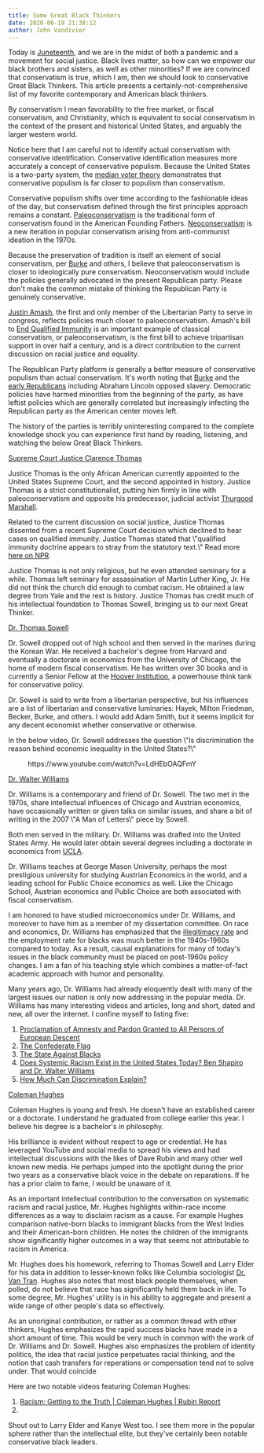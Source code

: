 ```yaml
---
title: Some Great Black Thinkers
date: 2020-06-19 21:38:12
author: John Vandivier
---
```




<!-- wp:paragraph -->
<p>Today is <a href=\"https://en.wikipedia.org/w/index.php?title=Juneteenth&amp;oldid=963368248\">Juneteenth</a>, and we are in the midst of both a pandemic and a movement for social justice. Black lives matter, so how can we empower our black brothers and sisters, as well as other minorities? If we are convinced that conservatism is true, which I am, then we should look to conservative Great Black Thinkers. This article presents a certainly-not-comprehensive list of my favorite contemporary and American black thinkers.</p>
<!-- /wp:paragraph -->

<!-- wp:paragraph -->
<p>By conservatism I mean favorability to the free market, or fiscal conservatism, and Christianity, which is equivalent to social conservatism in the context of the present and historical United States, and arguably the larger western world.</p>
<!-- /wp:paragraph -->

<!-- wp:paragraph -->
<p>Notice here that I am careful not to identify actual conservatism with conservative identification. Conservative identification measures more accurately a concept of conservative populism. Because the United States is a two-party system, the <a href=\"https://en.wikipedia.org/w/index.php?title=Median_voter_theorem&amp;oldid=950251243\">median voter theory</a> demonstrates that conservative populism is far closer to populism than conservatism.</p>
<!-- /wp:paragraph -->

<!-- wp:paragraph -->
<p>Conservative populism shifts over time according to the fashionable ideas of the day, but conservatism defined through the first principles approach remains a constant. <a href=\"https://en.wikipedia.org/w/index.php?title=Paleoconservatism&amp;oldid=963188306\">Paleoconservatism</a> is the traditional form of conservatism found in the American Founding Fathers. <a href=\"https://en.wikipedia.org/w/index.php?title=Neoconservatism&amp;oldid=962155416\">Neoconservatism</a> is a new iteration in popular conservatism arising from anti-communist ideation in the 1970s.</p>
<!-- /wp:paragraph -->

<!-- wp:paragraph -->
<p>Because the preservation of tradition is itself an element of social conservatism, per <a href=\"https://en.wikipedia.org/w/index.php?title=Edmund_Burke&amp;oldid=963156201\">Burke</a> and others, I believe that paleoconservatism is closer to ideologically pure conservatism. Neoconservatism would include the policies generally advocated in the present Republican party. Please don't make the common mistake of thinking the Republican Party is genuinely conservative.</p>
<!-- /wp:paragraph -->

<!-- wp:paragraph -->
<p><a href=\"https://en.wikipedia.org/w/index.php?title=Justin_Amash&amp;oldid=963164873#Libertarian_(2020%E2%80%93present)\">Justin Amash</a>, the first and only member of the Libertarian Party to serve in congress, reflects policies much closer to paloeconservatism. Amash's bill to <a href=\"https://en.wikipedia.org/w/index.php?title=Ending_Qualified_Immunity_Act&amp;oldid=963164646\">End Qualified Immunity</a> is an important example of classical conservatism, or paleoconservatism, is the first bill to achieve tripartisan support in over half a century, and is a direct contribution to the current discussion on racial justice and equality.</p>
<!-- /wp:paragraph -->

<!-- wp:paragraph -->
<p>The Republican Party platform is generally a better measure of conservative populism than actual conservatism. It's worth noting that <a href=\"https://en.wikipedia.org/w/index.php?title=Edmund_Burke&amp;oldid=963156201#Conservative_Opposition_to_the_slave_trade\">Burke</a> and the <a href=\"https://en.wikipedia.org/w/index.php?title=African_Americans_in_the_United_States_Congress&amp;oldid=962327728\">early Republicans</a> including Abraham Lincoln opposed slavery. Democratic policies have harmed minorities from the beginning of the party, as have leftist policies which are generally correlated but increasingly infecting the Republican party as the American center moves left.</p>
<!-- /wp:paragraph -->

<!-- wp:paragraph -->
<p>The history of the parties is terribly uninteresting compared to the complete knowledge shock you can experience first hand by reading, listening, and watching the below Great Black Thinkers.</p>
<!-- /wp:paragraph -->

<!-- wp:paragraph -->
<p><a href=\"https://en.wikipedia.org/w/index.php?title=Clarence_Thomas&amp;oldid=963143241\">Supreme Court Justice Clarence Thomas</a> </p>
<!-- /wp:paragraph -->

<!-- wp:paragraph -->
<p>Justice Thomas is the only African American currently appointed to the United States Supreme Court, and the second appointed in history. Justice Thomas is a strict constitutionalist, putting him firmly in line with paleoconservatism and opposite his predecessor, judicial activist <a href=\"https://en.wikipedia.org/w/index.php?title=Thurgood_Marshall&amp;oldid=962182989\">Thurgood Marshall</a>.</p>
<!-- /wp:paragraph -->

<!-- wp:paragraph -->
<p>Related to the current discussion on social justice, Justice Thomas dissented from a recent Supreme Court decision which declined to hear cases on qualified immunity. Justice Thomas stated that \"qualified immunity doctrine appears to stray from the statutory text.\" Read more <a href=\"https://www.npr.org/2020/06/15/876853817/supreme-court-will-not-re-examine-doctrine-that-shields-police-in-misconduct-sui\">here on NPR</a>.</p>
<!-- /wp:paragraph -->

<!-- wp:paragraph -->
<p>Justice Thomas is not only religious, but he even attended seminary for a while. Thomas left seminary for assassination of Martin Luther King, Jr. He did not think the church did enough to combat racism. He obtained a law degree from Yale and the rest is history. Justice Thomas has credit much of his intellectual foundation to Thomas Sowell, bringing us to our next Great Thinker.</p>
<!-- /wp:paragraph -->

<!-- wp:paragraph -->
<p><a href=\"https://en.wikipedia.org/w/index.php?title=Thomas_Sowell&amp;oldid=962960541\">Dr. Thomas Sowell</a></p>
<!-- /wp:paragraph -->

<!-- wp:paragraph -->
<p>Dr. Sowell dropped out of high school and then served in the marines during the Korean War. He received a bachelor's degree from Harvard and eventually a doctorate in economics from the University of Chicago, the home of modern fiscal conservatism. He has written over 30 books and is currently a Senior Fellow at the <a href=\"https://en.wikipedia.org/w/index.php?title=Hoover_Institution&amp;oldid=962902568\">Hoover Institution</a>, a powerhouse think tank for conservative policy.</p>
<!-- /wp:paragraph -->

<!-- wp:paragraph -->
<p>Dr. Sowell is said to write from a libertarian perspective, but his influences are a list of libertarian and conservative luminaries: Hayek, Milton Friedman, Becker, Burke, and others. I would add Adam Smith, but it seems implicit for any decent economist whether conservative or otherwise.</p>
<!-- /wp:paragraph -->

<!-- wp:paragraph -->
<p>In the below video, Dr. Sowell addresses the question \"Is discrimination the reason behind economic inequality in the United States?\"</p>
<!-- /wp:paragraph -->

<!-- wp:core-embed/youtube {\"url\":\"https://www.youtube.com/watch?v=LdHEbOAQFmY\",\"type\":\"video\",\"providerNameSlug\":\"youtube\",\"className\":\"wp-embed-aspect-16-9 wp-has-aspect-ratio\"} -->
<figure class=\"wp-block-embed-youtube wp-block-embed is-type-video is-provider-youtube wp-embed-aspect-16-9 wp-has-aspect-ratio\"><div class=\"wp-block-embed__wrapper\">
https://www.youtube.com/watch?v=LdHEbOAQFmY
</div></figure>
<!-- /wp:core-embed/youtube -->

<!-- wp:paragraph -->
<p><a href=\"https://en.wikipedia.org/w/index.php?title=Walter_E._Williams&amp;oldid=963107906\">Dr. Walter Williams</a></p>
<!-- /wp:paragraph -->

<!-- wp:paragraph -->
<p>Dr. Williams is a contemporary and friend of Dr. Sowell. The two met in the 1970s, share intellectual influences of Chicago and Austrian economics, have occasionally written or given talks on similar issues, and share a bit of writing in the 2007 \"A Man of Letters\" piece by Sowell.</p>
<!-- /wp:paragraph -->

<!-- wp:paragraph -->
<p>Both men served in the military. Dr. Williams was drafted into the United States Army. He would later obtain several degrees including a doctorate in economics from <a href=\"https://en.wikipedia.org/w/index.php?title=University_of_California,_Los_Angeles&amp;oldid=963306545\">UCLA</a>.</p>
<!-- /wp:paragraph -->

<!-- wp:paragraph -->
<p>Dr. Williams teaches at George Mason University, perhaps the most prestigious university for studying Austrian Economics in the world, and a leading school for Public Choice economics as well. Like the Chicago School, Austrian economics and Public Choice are both associated with fiscal conservatism.</p>
<!-- /wp:paragraph -->

<!-- wp:paragraph -->
<p>I am honored to have studied microeconomics under Dr. Williams, and moreover to have him as a member of my dissertation committee. On race and economics, Dr. Williams has emphasized that the <a href=\"http://www.ceousa.org/issues/1354-percentage-of-births-to-unmarried-women\">illegitimacy rate</a> and the employment rate for blacks was much better in the 1940s-1960s compared to today. As a result, causal explanations for many of today's issues in the black community must be placed on post-1960s policy changes. I am a fan of his teaching style which combines a matter-of-fact academic approach with humor and personality.</p>
<!-- /wp:paragraph -->

<!-- wp:paragraph -->
<p>Many years ago, Dr. Williams had already eloquently dealt with many of the largest issues our nation is only now addressing in the popular media. Dr. Williams has many interesting videos and articles, long and short, dated and new, all over the internet. I confine myself to listing five:</p>
<!-- /wp:paragraph -->

<!-- wp:list {\"ordered\":true} -->
<ol><li><a href=\"http://walterewilliams.com/WalterWilliamsAmnestyProclamation.pdf\">Proclamation of Amnesty and Pardon Granted to All Persons of European Descent</a></li><li><a href=\"https://www.youtube.com/watch?v=Wq_serzVQbU&amp;t=119\">The Confederate Flag</a></li><li><a href=\"https://www.youtube.com/watch?v=85OIBOSJTwg\">The State Against Blacks</a></li><li><a href=\"https://www.youtube.com/watch?v=dmkg8GC1c64\">Does Systemic Racism Exist in the United States Today? Ben Shapiro and Dr. Walter Williams</a></li><li><a href=\"https://www.youtube.com/watch?v=KKgHc6bWqZ4\">How Much Can Discrimination Explain?</a></li></ol>
<!-- /wp:list -->

<!-- wp:paragraph -->
<p><a href=\"https://en.wikipedia.org/w/index.php?title=Coleman_Hughes&amp;oldid=962071924\">Coleman Hughes</a></p>
<!-- /wp:paragraph -->

<!-- wp:paragraph -->
<p>Coleman Hughes is young and fresh. He doesn't have an established career or a doctorate. I understand he graduated from college earlier this year. I believe his degree is a bachelor's in philosophy.</p>
<!-- /wp:paragraph -->

<!-- wp:paragraph -->
<p>His brilliance is evident without respect to age or credential. He has leveraged YouTube and social media to spread his views and had intellectual discussions with the likes of Dave Rubin and many other well known new media. He perhaps jumped into the spotlight during the prior two years as a conservative black voice in the debate on reparations. If he has a prior claim to fame, I would be unaware of it.</p>
<!-- /wp:paragraph -->

<!-- wp:paragraph -->
<p>As an important intellectual contribution to the conversation on systematic racism and racial justice, Mr. Hughes highlights within-race income differences as a way to disclaim racism as a cause. For example Hughes comparison native-born blacks to immigrant blacks from the West Indies and their American-born children. He notes the children of the immigrants show significantly higher outcomes in a way that seems not attributable to racism in America.</p>
<!-- /wp:paragraph -->

<!-- wp:paragraph -->
<p>Mr. Hughes does his homework, referring to Thomas Sowell and Larry Elder for his data in addition to lesser-known folks like Columbia sociologist <a href=\"https://sociology.columbia.edu/sites/default/files/content/Tran_CV_acc.pdf\">Dr. Van Tran</a>. Hughes also notes that most black people themselves, when polled, do not believe that race has significantly held them back in life. To some degree, Mr. Hughes' utility is in his ability to aggregate and present a wide range of other people's data so effectively.</p>
<!-- /wp:paragraph -->

<!-- wp:paragraph -->
<p>As an unoriginal contribution, or rather as a common thread with other thinkers, Hughes emphasizes the rapid success blacks have made in a short amount of time. This would be very much in common with the work of Dr. Williams and Dr. Sowell. Hughes also emphasizes the problem of identity politics, the idea that racial justice perpetuates racial thinking, and the notion that cash transfers for reperations or compensation tend not to solve under. That would coincide</p>
<!-- /wp:paragraph -->

<!-- wp:paragraph -->
<p>Here are two notable videos featuring Coleman Hughes:</p>
<!-- /wp:paragraph -->

<!-- wp:list {\"ordered\":true} -->
<ol><li><a href=\"http://youtube.com/watch?v=rdh8zPr_ZmI&amp;t=2080\">Racism: Getting to the Truth | Coleman Hughes | Rubin Report</a></li><li></li></ol>
<!-- /wp:list -->

<!-- wp:paragraph -->
<p>Shout out to Larry Elder and Kanye West too. I see them more in the popular sphere rather than the intellectual elite, but they've certainly been notable conservative black leaders.</p>
<!-- /wp:paragraph -->